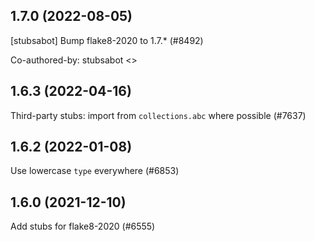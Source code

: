 ## 1.7.0 (2022-08-05)

[stubsabot] Bump flake8-2020 to 1.7.* (#8492)

Co-authored-by: stubsabot <>

## 1.6.3 (2022-04-16)

Third-party stubs: import from `collections.abc` where possible (#7637)

## 1.6.2 (2022-01-08)

Use lowercase `type` everywhere (#6853)

## 1.6.0 (2021-12-10)

Add stubs for flake8-2020 (#6555)

